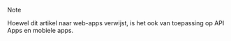 > [!NOTE]
> Hoewel dit artikel naar web-apps verwijst, is het ook van toepassing op API Apps en mobiele apps.
> 
> 



<!--HONumber=Nov16_HO2-->



